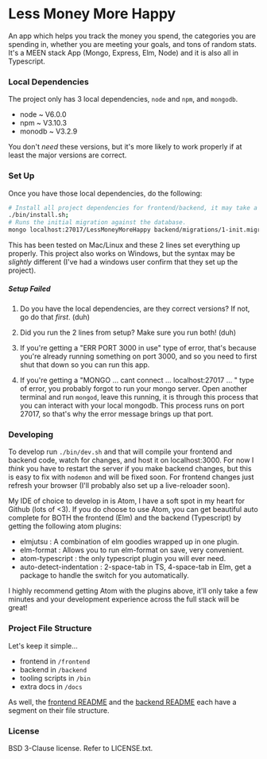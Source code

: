 # Less Money More Happy

An app which helps you track the money you spend, the categories you are
spending in, whether you are meeting your goals, and tons of random stats.
It's a MEEN stack App (Mongo, Express, Elm, Node) and it is also all in
Typescript.

### Local Dependencies

The project only has 3 local dependencies, `node` and `npm`, and `mongodb`.
  - node ~ V6.0.0
  - npm ~ V3.10.3
  - monodb ~ V3.2.9

You don't _need_ these versions, but it's more likely to work properly if at
least the major versions are correct.

### Set Up

Once you have those local dependencies, do the following:

```bash
# Install all project dependencies for frontend/backend, it may take a minute.
./bin/install.sh;
# Runs the initial migration against the database.
mongo localhost:27017/LessMoneyMoreHappy backend/migrations/1-init.migration.js
```

This has been tested on Mac/Linux and these 2 lines set everything up properly.
This project also works on Windows, but the syntax may be _slightly_ different
(I've had a windows user confirm that they set up the project).

##### Setup Failed

1. Do you have the local dependencies, are they correct versions? If not, go
do that _first_. (duh)

2. Did you run the 2 lines from setup? Make sure you run both! (duh)

2. If you're getting a "ERR PORT 3000 in use" type of error, that's because
you're already running something on port 3000, and so you need to first shut
that down so you can run this app.

3. If you're getting a "MONGO ... cant connect ... localhost:27017 ... " type
of error, you probably forgot to run your mongo server. Open another terminal
and run `mongod`, leave this running, it is through this process that you can
interact with your local mongodb. This process runs on port 27017, so that's
why the error message brings up that port.

### Developing

To develop run `./bin/dev.sh` and that will compile your frontend and backend
code, watch for changes, and host it on localhost:3000. For now I _think_ you
have to restart the server if you make backend changes, but this is easy to
fix with `nodemon` and will be fixed soon. For frontend changes just refresh
your browser (I'll probably also set up a live-reloader soon).

My IDE of choice to develop in is Atom, I have a soft spot in my heart for
Github (lots of <3). If you do choose to use Atom, you can get beautiful auto
complete for BOTH the frontend (Elm) and the backend (Typescript) by getting
the following atom plugins:
  - elmjutsu : A combination of elm goodies wrapped up in one plugin.
  - elm-format : Allows you to run elm-format on save, very convenient.
  - atom-typescript : the only typescript plugin you will ever need.
  - auto-detect-indentation : 2-space-tab in TS, 4-space-tab in Elm, get a
    package to handle the switch for you automatically.

I highly recommend getting Atom with the plugins above, it'll only take a few
minutes and your development experience across the full stack will be great!

### Project File Structure

Let's keep it simple...
  - frontend in `/frontend`
  - backend in `/backend`
  - tooling scripts in `/bin`
  - extra docs in `/docs`

As well, the [frontend README](/frontend/README.md) and the
[backend README](/backend/README.md) each have a segment on their file
structure.

### License

BSD 3-Clause license. Refer to LICENSE.txt.
